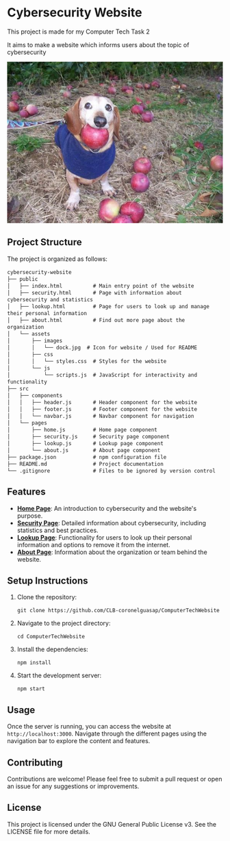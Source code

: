 # Cybersecurity Website

This project is made for my Computer Tech Task 2

It aims to make a website which informs users about the topic of cybersecurity

![dock](assets/images/dock.jpg)

## Project Structure

The project is organized as follows:

```
cybersecurity-website
├── public
│   ├── index.html          # Main entry point of the website
│   ├── security.html       # Page with information about cybersecurity and statistics
│   ├── lookup.html         # Page for users to look up and manage their personal information
│   ├── about.html          # Find out more page about the organization
│   └── assets
│       ├── images
│       │   └── dock.jpg  # Icon for website / Used for README
│       ├── css
│       │   └── styles.css  # Styles for the website
│       └── js
│           └── scripts.js  # JavaScript for interactivity and functionality
├── src
│   ├── components
│   │   ├── header.js       # Header component for the website
│   │   ├── footer.js       # Footer component for the website
│   │   └── navbar.js       # Navbar component for navigation
│   └── pages
│       ├── home.js         # Home page component
│       ├── security.js     # Security page component
│       ├── lookup.js       # Lookup page component
│       └── about.js        # About page component
├── package.json            # npm configuration file
├── README.md               # Project documentation
└── .gitignore              # Files to be ignored by version control
```

## Features

- [**Home Page**](index.html): An introduction to cybersecurity and the website's purpose.
- [**Security Page**](security.html): Detailed information about cybersecurity, including statistics and best practices.
- [**Lookup Page**](lookup.html): Functionality for users to look up their personal information and options to remove it from the internet.
- [**About Page**](about.html): Information about the organization or team behind the website.

## Setup Instructions

1. Clone the repository:
   ```
   git clone https://github.com/CLB-coronelguasap/ComputerTechWebsite
   ```
2. Navigate to the project directory:
   ```
   cd ComputerTechWebsite
   ```
3. Install the dependencies:
   ```
   npm install
   ```
4. Start the development server:
   ```
   npm start
   ```

## Usage

Once the server is running, you can access the website at `http://localhost:3000`. Navigate through the different pages using the navigation bar to explore the content and features.

## Contributing

Contributions are welcome! Please feel free to submit a pull request or open an issue for any suggestions or improvements.

## License

This project is licensed under the GNU General Public License v3. See the LICENSE file for more details.
